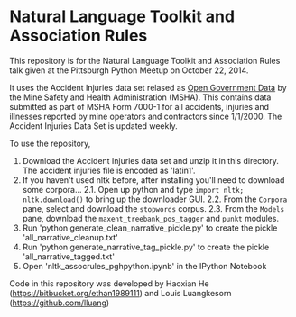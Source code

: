 Natural Language Toolkit and Association Rules
===============================================

This repository is for the Natural Language Toolkit and Association Rules talk given at the Pittsburgh Python Meetup on October 22, 2014.

It uses the Accident Injuries data set relased as [Open Government Data](http://www.msha.gov/OpenGovernmentData/OGIMSHA.asp) by the Mine Safety and Health Administration (MSHA). This contains data submitted as part of MSHA Form 7000-1 for all accidents, injuries and illnesses reported by mine operators and contractors since 1/1/2000.  The Accident Injuries Data Set is updated weekly.

To use the repository, 

1.  Download the Accident Injuries data set and unzip it in this directory. The accident injuries file is encoded as 'latin1'.
2.  If you haven't used nltk before, after installing you'll need to download some corpora... 
    2.1. Open up python and type `import nltk; nltk.download()` to bring up the downloader GUI.
    2.2. From the `Corpora` pane, select and download the `stopwords` corpus.
    2.3. From the `Models` pane, download the `maxent_treebank_pos_tagger` and `punkt` modules.
3.  Run 'python generate_clean_narrative_pickle.py' to create the pickle 'all_narrative_cleanup.txt'
4.  Run 'python generate_narrative_tag_pickle.py' to create the pickle 'all_narrative_tagged.txt'
5.  Open 'nltk_assocrules_pghpython.ipynb' in the IPython Notebook

Code in this repository was developed by Haoxian He (https://bitbucket.org/ethan1989111) and Louis Luangkesorn (https://github.com/lluang)